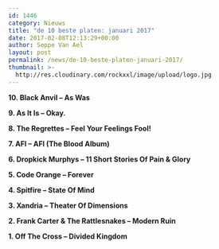 ```yaml
---
id: 1446
category: Nieuws
title: "de 10 beste platen: januari 2017"
date: 2017-02-08T12:13:29+00:00
author: Seppe Van Ael
layout: post
permalink: /news/de-10-beste-platen-januari-2017/
thumbnail: >-
  http://res.cloudinary.com/rockxxl/image/upload/logo.jpg
---
```

**10. Black Anvil – As Was**



**9. As It Is – Okay.**



**8. The Regrettes – Feel Your Feelings Fool!**



**7. AFI – AFI (The Blood Album)**



**6. Dropkick Murphys – 11 Short Stories Of Pain & Glory**



**5. Code Orange – Forever**



**4. Spitfire – State Of Mind**



**3. Xandria – Theater Of Dimensions**



**2. Frank Carter & The Rattlesnakes – Modern Ruin**



**1. Off The Cross – Divided Kingdom**